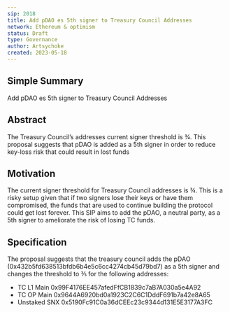```yaml
---
sip: 2018
title: Add pDAO es 5th signer to Treasury Council Addresses
network: Ethereum & optimism
status: Draft
type: Governance
author: Artsychoke
created: 2023-05-18
---
```


## Simple Summary
Add pDAO es 5th signer to Treasury Council Addresses

## Abstract
The Treasury Council’s addresses current signer threshold is ¾. This proposal suggests that pDAO is added as a 5th signer in order to reduce key-loss risk that could result in lost funds

## Motivation
The current signer threshold for Treasury Council addresses is ¾. This is a risky setup given that if two signers lose their keys or have them compromised, the funds that are used to continue building the protocol could get lost forever. This SIP aims to add the pDAO, a neutral party, as a 5th signer to ameliorate the risk of losing TC funds. 

## Specification
The proposal suggests that the treasury council adds the pDAO (0x432b5fd638513bfdb6b4e5c6cc4274cb45d79bd7) as a 5th signer and changes the threshold to ⅗ for the following addresses:

- TC  L1 Main 0x99F4176EE457afedFfCB1839c7aB7A030a5e4A92
- TC OP Main 0x9644A6920bd0a1923C2C6C1DddF691b7a42e8A65 
- Unstaked SNX 0x5190Fc91C0a36dCEEc23c9344d131E5E3177A3FC
